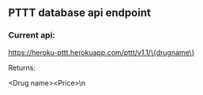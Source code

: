 ## PTTT database api endpoint
### Current api:

https://heroku-pttt.herokuapp.com/pttt/v1.1/\{drugname\}

Returns:

\<Drug name\>\<Price\>\n
